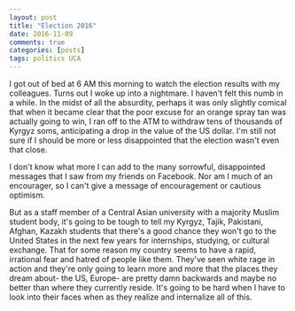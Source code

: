 ```yaml
---
layout: post
title: "Election 2016"
date: 2016-11-09
comments: true
categories: [posts]
tags: politics UCA
---
```


I got out of bed at 6 AM this morning to watch the election results with my colleagues. Turns out I woke up into a nightmare. I haven't felt this numb in a while. In the midst of all the absurdity, perhaps it was only slightly comical that when it became clear that the poor excuse for an orange spray tan was actually going to win, I ran off to the ATM to withdraw tens of thousands of Kyrgyz soms, anticipating a drop in the value of the US dollar. I'm still not sure if I should be more or less disappointed that the election wasn't even that close.

I don't know what more I can add to the many sorrowful, disappointed messages that I saw from my friends on Facebook. Nor am I much of an encourager, so I can't give a message of encouragement or cautious optimism.

But as a staff member of a Central Asian university with a majority Muslim student body, it's going to be tough to tell my Kyrgyz, Tajik, Pakistani, Afghan, Kazakh students that there's a good chance they won't go to the United States in the next few years for internships, studying, or cultural exchange. That for some reason my country seems to have a rapid, irrational fear and hatred of people like them. They've seen white rage in action and they're only going to learn more and more that the places they dream about- the US, Europe- are pretty damn backwards and maybe no better than where they currently reside. It's going to be hard when I have to look into their faces when as they realize and internalize all of this.
